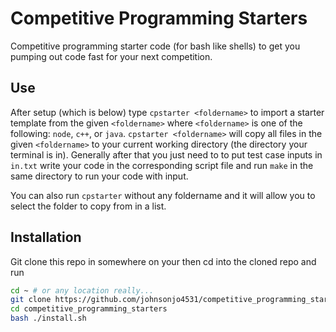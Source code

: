# Competitive Programming Starters

Competitive programming starter code (for bash like shells) to get you pumping out code fast for your next competition.

## Use

After setup (which is below) type `cpstarter <foldername>` to import a starter template from the given `<foldername>` where `<foldername>` is one of the following: `node`, `c++`, or `java`. `cpstarter <foldername>` will copy all files in the given `<foldername>` to your current working directory (the directory your terminal is in). Generally after that you just need to to put test case inputs in `in.txt` write your code in the corresponding script file and run `make` in the same directory to run your code with input.

You can also run `cpstarter` without any foldername and it will allow you to select the folder to copy from in a list.


## Installation

Git clone this repo in somewhere on your then cd into the cloned repo and run

```bash
cd ~ # or any location really...
git clone https://github.com/johnsonjo4531/competitive_programming_starters.git
cd competitive_programming_starters
bash ./install.sh
```
